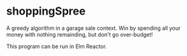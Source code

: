 # shoppingSpree
A greedy algorithm in a garage sale context. Win by spending all your money with nothing remainding, but don't go over-budget!

This program can be run in Elm Reactor.
